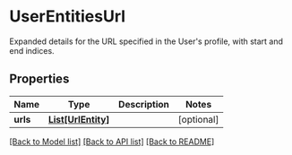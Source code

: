 # UserEntitiesUrl

Expanded details for the URL specified in the User's profile, with start and end indices.

## Properties
Name | Type | Description | Notes
------------ | ------------- | ------------- | -------------
**urls** | [**List[UrlEntity]**](UrlEntity.md) |  | [optional] 

[[Back to Model list]](../README.md#documentation-for-models) [[Back to API list]](../README.md#documentation-for-api-endpoints) [[Back to README]](../README.md)


